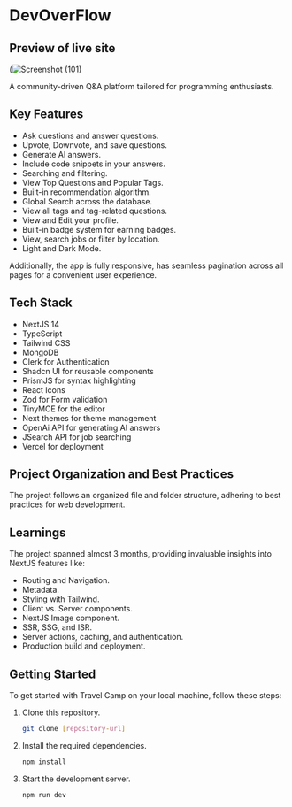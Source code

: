 # DevOverFlow

## Preview of live site
(![Screenshot (101)](https://github.com/sougata-github/DevOverFlow/assets/102734212/7c524161-3b19-4cc9-9a0b-1fcc24a38dc7)


A community-driven Q&A platform tailored for programming enthusiasts.

## Key Features

- Ask questions and answer questions.
- Upvote, Downvote, and save questions.
- Generate AI answers.
- Include code snippets in your answers.
- Searching and filtering.
- View Top Questions and Popular Tags.
- Built-in recommendation algorithm.
- Global Search across the database.
- View all tags and tag-related questions.
- View and Edit your profile.
- Built-in badge system for earning badges.
- View, search jobs or filter by location.
- Light and Dark Mode.

Additionally, the app is fully responsive, has seamless pagination across all pages for a convenient user experience.

## Tech Stack

- NextJS 14
- TypeScript
- Tailwind CSS
- MongoDB
- Clerk for Authentication
- Shadcn UI for reusable components
- PrismJS for syntax highlighting
- React Icons
- Zod for Form validation
- TinyMCE for the editor
- Next themes for theme management
- OpenAi API for generating AI answers
- JSearch API for job searching
- Vercel for deployment

## Project Organization and Best Practices

The project follows an organized file and folder structure, adhering to best practices for web development.

## Learnings

The project spanned almost 3 months, providing invaluable insights into NextJS features like:

- Routing and Navigation.
- Metadata.
- Styling with Tailwind.
- Client vs. Server components.
- NextJS Image component.
- SSR, SSG, and ISR.
- Server actions, caching, and authentication.
- Production build and deployment.

## Getting Started

To get started with Travel Camp on your local machine, follow these steps:

1. Clone this repository.

    ```bash
   git clone [repository-url]

2. Install the required dependencies.
   ```bash
   npm install
3. Start the development server.
   ```bash
   npm run dev
   
